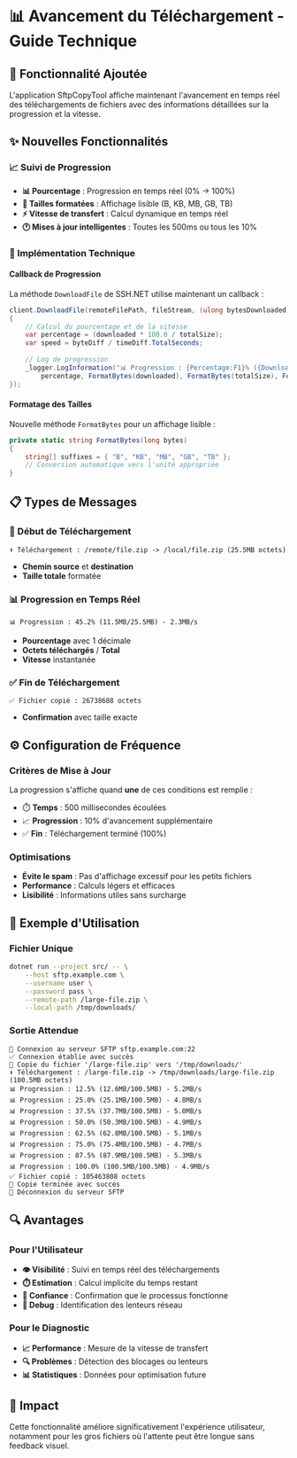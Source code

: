 # 📊 Avancement du Téléchargement - Guide Technique

## 🎯 Fonctionnalité Ajoutée
L'application SftpCopyTool affiche maintenant l'avancement en temps réel des téléchargements de fichiers avec des informations détaillées sur la progression et la vitesse.

## ✨ Nouvelles Fonctionnalités

### 📈 Suivi de Progression
- **📊 Pourcentage** : Progression en temps réel (0% → 100%)
- **📏 Tailles formatées** : Affichage lisible (B, KB, MB, GB, TB)
- **⚡ Vitesse de transfert** : Calcul dynamique en temps réel
- **🕐 Mises à jour intelligentes** : Toutes les 500ms ou tous les 10%

### 🔧 Implémentation Technique

#### Callback de Progression
La méthode `DownloadFile` de SSH.NET utilise maintenant un callback :
```csharp
client.DownloadFile(remoteFilePath, fileStream, (ulong bytesDownloaded) =>
{
    // Calcul du pourcentage et de la vitesse
    var percentage = (downloaded * 100.0 / totalSize);
    var speed = byteDiff / timeDiff.TotalSeconds;
    
    // Log de progression
    _logger.LogInformation("📊 Progression : {Percentage:F1}% ({Downloaded}/{Total}) - {Speed}/s", 
        percentage, FormatBytes(downloaded), FormatBytes(totalSize), FormatBytes(speed));
});
```

#### Formatage des Tailles
Nouvelle méthode `FormatBytes` pour un affichage lisible :
```csharp
private static string FormatBytes(long bytes)
{
    string[] suffixes = { "B", "KB", "MB", "GB", "TB" };
    // Conversion automatique vers l'unité appropriée
}
```

## 📋 Types de Messages

### 🚀 Début de Téléchargement
```
⬇️ Téléchargement : /remote/file.zip -> /local/file.zip (25.5MB octets)
```
- **Chemin source** et **destination**
- **Taille totale** formatée

### 📊 Progression en Temps Réel
```
📊 Progression : 45.2% (11.5MB/25.5MB) - 2.3MB/s
```
- **Pourcentage** avec 1 décimale
- **Octets téléchargés** / **Total**
- **Vitesse** instantanée

### ✅ Fin de Téléchargement
```
✅ Fichier copié : 26738688 octets
```
- **Confirmation** avec taille exacte

## ⚙️ Configuration de Fréquence

### Critères de Mise à Jour
La progression s'affiche quand **une** de ces conditions est remplie :
- ⏱️ **Temps** : 500 millisecondes écoulées
- 📈 **Progression** : 10% d'avancement supplémentaire
- ✅ **Fin** : Téléchargement terminé (100%)

### Optimisations
- **Évite le spam** : Pas d'affichage excessif pour les petits fichiers
- **Performance** : Calculs légers et efficaces
- **Lisibilité** : Informations utiles sans surcharge

## 🎨 Exemple d'Utilisation

### Fichier Unique
```bash
dotnet run --project src/ -- \
    --host sftp.example.com \
    --username user \
    --password pass \
    --remote-path /large-file.zip \
    --local-path /tmp/downloads/
```

### Sortie Attendue
```
🔌 Connexion au serveur SFTP sftp.example.com:22
✅ Connexion établie avec succès
📄 Copie du fichier '/large-file.zip' vers '/tmp/downloads/'
⬇️ Téléchargement : /large-file.zip -> /tmp/downloads/large-file.zip (100.5MB octets)
📊 Progression : 12.5% (12.6MB/100.5MB) - 5.2MB/s
📊 Progression : 25.0% (25.1MB/100.5MB) - 4.8MB/s
📊 Progression : 37.5% (37.7MB/100.5MB) - 5.0MB/s
📊 Progression : 50.0% (50.3MB/100.5MB) - 4.9MB/s
📊 Progression : 62.5% (62.8MB/100.5MB) - 5.1MB/s
📊 Progression : 75.0% (75.4MB/100.5MB) - 4.7MB/s
📊 Progression : 87.5% (87.9MB/100.5MB) - 5.3MB/s
📊 Progression : 100.0% (100.5MB/100.5MB) - 4.9MB/s
✅ Fichier copié : 105463808 octets
🎉 Copie terminée avec succès
🔌 Déconnexion du serveur SFTP
```

## 🔍 Avantages

### Pour l'Utilisateur
- **👁️ Visibilité** : Suivi en temps réel des téléchargements
- **⏱️ Estimation** : Calcul implicite du temps restant
- **🎯 Confiance** : Confirmation que le processus fonctionne
- **🐛 Debug** : Identification des lenteurs réseau

### Pour le Diagnostic
- **📈 Performance** : Mesure de la vitesse de transfert
- **🔍 Problèmes** : Détection des blocages ou lenteurs
- **📊 Statistiques** : Données pour optimisation future

## 🚀 Impact
Cette fonctionnalité améliore significativement l'expérience utilisateur, notamment pour les gros fichiers où l'attente peut être longue sans feedback visuel.
